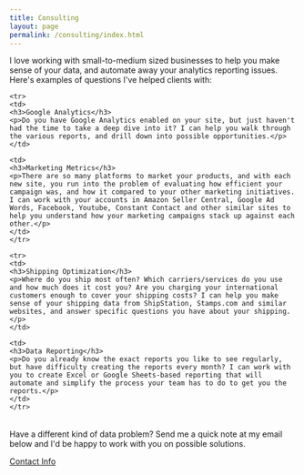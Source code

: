 ```yaml
---
title: Consulting
layout: page
permalink: /consulting/index.html
---
```


<p>I love working with small-to-medium sized businesses to help you make sense of your data, and automate away your analytics reporting issues. Here's examples of questions I've helped clients with:</p>

<table class="services">

	<tr>
	<td>
	<h3>Google Analytics</h3>
    <p>Do you have Google Analytics enabled on your site, but just haven't had the time to take a deep dive into it? I can help you walk through the various reports, and drill down into possible opportunities.</p>
	</td>

	<td>
	<h3>Marketing Metrics</h3>
    <p>There are so many platforms to market your products, and with each new site, you run into the problem of evaluating how efficient your campaign was, and how it compared to your other marketing initiatives. I can work with your accounts in Amazon Seller Central, Google Ad Words, Facebook, Youtube, Constant Contact and other similar sites to help you understand how your marketing campaigns stack up against each other.</p>
	</td>
	</tr>

	<tr>
	<td>
	<h3>Shipping Optimization</h3>
    <p>Where do you ship most often? Which carriers/services do you use and how much does it cost you? Are you charging your international customers enough to cover your shipping costs? I can help you make sense of your shipping data from ShipStation, Stamps.com and similar websites, and answer specific questions you have about your shipping.</p>
	</td>
	
	<td>
	<h3>Data Reporting</h3>
    <p>Do you already know the exact reports you like to see regularly, but have difficulty creating the reports every month? I can work with you to create Excel or Google Sheets-based reporting that will automate and simplify the process your team has to do to get you the reports.</p>
	</td>
	</tr>

</table>

<p>Have a different kind of data problem? Send me a quick note at my email below and I'd be happy to work with you on possible solutions.</p>

[Contact Info](https://raw.githubusercontent.com/aannasw/aannasw.github.io/master/assets/images/custom/contact.png)

